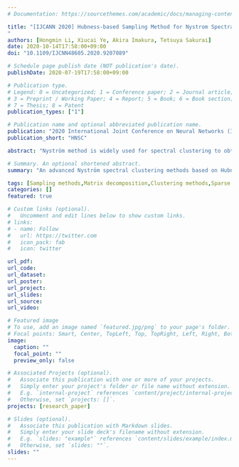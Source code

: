 ```yaml
---
# Documentation: https://sourcethemes.com/academic/docs/managing-content/

title: "[IJCANN 2020] Hubness-based Sampling Method for Nystrom Spectral Clustering
"
authors: [Hongmin Li, Xiucai Ye, Akira Imakura, Tetsuya Sakurai]
date: 2020-10-14T17:58:00+09:00
doi: "10.1109/IJCNN48605.2020.9207089"

# Schedule page publish date (NOT publication's date).
publishDate: 2020-07-19T17:58:00+09:00

# Publication type.
# Legend: 0 = Uncategorized; 1 = Conference paper; 2 = Journal article;
# 3 = Preprint / Working Paper; 4 = Report; 5 = Book; 6 = Book section;
# 7 = Thesis; 8 = Patent
publication_types: ["1"]

# Publication name and optional abbreviated publication name.
publication: "2020 International Joint Conference on Neural Networks (IJCNN)"
publication_short: "HNSC"

abstract: "Nyström method is widely used for spectral clustering to obtain low-rank approximations of a large matrix. Sampling is crucial to Nyström method, since selecting the representative sample points that can reflect the data structure is important for obtaining good approximation results. To improve the performance of Nyström based spectral clustering, in this paper, we propose a new sampling method by considering the hubness score of sample points. The data points with the high hubness scores, i.e., appearing frequently in the nearest neighbor lists of other data points, have high probabilities to be selected as the sample points. Taking advantage of the topological property of hubs (i.e., data points with high hubness score), the selected sampling points have close relationships with other data points, thus the proposed method is able to achieve scalable and accurate clustering results. We further design fast computation methods, i.e., local hubness approximated methods, to speed up the sampling process. Experimental results on both synthetic and real-world data sets show that the proposed method not only achieves good performance, but also outperforms other sampling methods for Nyström based spectral clustering."

# Summary. An optional shortened abstract.
summary: "An advanced Nyström spectral clustering methods based on Hubness."

tags: [Sampling methods,Matrix decomposition,Clustering methods,Sparse matrices,Approximation error,Mathematical model,Computational complexity]
categories: []
featured: true

# Custom links (optional).
#   Uncomment and edit lines below to show custom links.
# links:
# - name: Follow
#   url: https://twitter.com
#   icon_pack: fab
#   icon: twitter

url_pdf:
url_code:
url_dataset:
url_poster:
url_project:
url_slides:
url_source:
url_video:

# Featured image
# To use, add an image named `featured.jpg/png` to your page's folder. 
# Focal points: Smart, Center, TopLeft, Top, TopRight, Left, Right, BottomLeft, Bottom, BottomRight.
image:
  caption: ""
  focal_point: ""
  preview_only: false

# Associated Projects (optional).
#   Associate this publication with one or more of your projects.
#   Simply enter your project's folder or file name without extension.
#   E.g. `internal-project` references `content/project/internal-project/index.md`.
#   Otherwise, set `projects: []`.
projects: [research_paper]

# Slides (optional).
#   Associate this publication with Markdown slides.
#   Simply enter your slide deck's filename without extension.
#   E.g. `slides: "example"` references `content/slides/example/index.md`.
#   Otherwise, set `slides: ""`.
slides: ""
---
```

